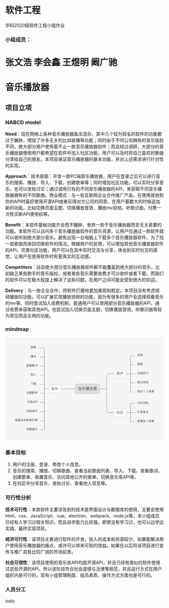 # 软件工程

华科2020级软件工程小组作业

### 小组成员：

张文浩
李会鑫
王煜明
阚广驰
======


# 音乐播放器


## 项目立项


### NABCD model
**Need**：现在网络上各种音乐播放器鱼龙混杂，其中几个较为知名的软件的功能都过于臃肿，增加了许多无关的比如直播等功能；同时由于不同公司拥有的音乐版权不同，绝大部分用户使用着不止一款音乐播放器软件；而且经过调研，大部分的音乐播放器使用用户都希望在软件中加入社区功能，用户可以及时将自己喜欢的歌曲分享给自己的朋友。本项目保证音乐播放器的基本功能，并对上述需求进行针对性的实现。

**Approach**：技术层面：开发一款PC端音乐播放器，用户在登录之后可以进行音乐的搜索、播放、导入、下载，创建歌单等；同时增加社区功能，可以实时分享音乐，也可以发帖讨论；通过调用已有的不同音乐播放器的API，来获取不同音乐播放器拥有的不同歌曲。商业模式：与一些互联网企业合作推广产品，在使用其他软件的API时最好使用开源API或者征得对方公司的同意。在用户基数大的时候追加新的功能，比如切换页面主题，切换播放音效，播放mv视频，听歌识曲，付费一次性买断API使用权等。

**Benefit**：本软件基础功能齐全而不臃肿，舍弃一些于音乐播放器而言无关紧要的功能。本软件可以访问多个音乐播放器软件的音乐资源，让用户仅通过一款软件就可以收听到绝大部分音乐。避免出现一台电脑上下载多个音乐播放器软件，为了找一首歌曲而来回切换软件的情况。根据用户的反馈，可以增加其他音乐播放器软件的API。完善社区功能，用户可以在其中实时交流与分享，体会到实时社交的感觉，让用户在使用软件时有更真实的互动感。

**Competitors**：目前绝大部分音乐播放器软件都不能覆盖到绝大部分的音乐，比如缺乏某些歌手的音乐版权，或者某些音乐需要收费才可以收听或者下载，而我们的软件可以在极大程度上解决了这些问题，在用户之间可能会受到很大的欢迎。

**Delivery**：与一些企业合作，将软件打磨地更加美观和稳定。本项目没有考虑视频播放的功能，可以扩展实现播放视频的功能，因为有很多的用户会选择观看音乐的mv等。同时尝试加入收费机制，普通用户可以使用部分音乐播放器的API，通过收费来获取其他API。也尝试加入切换页面主题，切换播放音效，听歌识曲等较为常见而且实用的功能。

### mindmap
![img-mindmap](./mindmap.png)

### 基本目标
1. 用户的注册、登录、修改个人信息。
2. 音乐的搜索、播放、切换歌曲、查看当前歌曲列表、导入、下载、查看歌词、创建歌单、收藏音乐、访问其他公开的歌单、切换音乐库API等。
3. 在社区中分享音乐、发帖讨论、查看他人信息等。

### 可行性分析
**技术可行性**：本款软件主要涉及到的技术是界面设计与数据库的使用，主要会使用html、css、JavaScript、vue、electron、webpack、node.js等，本小组成员已经有人学习过相关知识，而且自学能力比较强，即使没有学习过，也可以边学边实践，最终实现项目。

**经济可行性**：该项目主要进行软件的开发，投入的成本和资源较少。如果能解决用户使用音乐播放器的痛点，或许可以带来可观的效益。如果在以后将该项目进行宣传与推广具有比较广阔的市场前景。

**社会可信性**：该项目使用的音乐库API均是开源API，并且已经有类似的软件使用过这些开源的API，所以该形目符合社会道德与法律等规范，并且运行方式在用户组织内是可行的，现有小组管理制度、组员素质、操作方式方面也是可行的。
 
### 人员分工
todo



